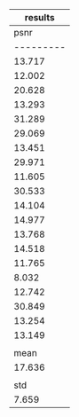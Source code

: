 
| results |
|---------|
|   psnr  |
|---------|
|  13.717 |
|  12.002 |
|  20.628 |
|  13.293 |
|  31.289 |
|  29.069 |
|  13.451 |
|  29.971 |
|  11.605 |
|  30.533 |
|  14.104 |
|  14.977 |
|  13.768 |
|  14.518 |
|  11.765 |
|  8.032  |
|  12.742 |
|  30.849 |
|  13.254 |
|  13.149 |
|         |
|   mean  |
|  17.636 |
|         |
|   std   |
|  7.659  |